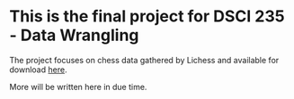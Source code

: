 # This is the final project for DSCI 235 - Data Wrangling

The project focuses on chess data gathered by Lichess and available for download [here](https://database.lichess.org).

More will be written here in due time.
